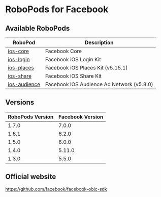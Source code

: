 # RoboPods for Facebook

## Available RoboPods

| RoboPod                           | Description                               |
|-----------------------------------|-------------------------------------------|
| [ios-core](ios-core/)             | Facebook Core                             |
| [ios-login](ios-login/)           | Facebook iOS Login Kit                    |
| [ios-places](ios-places/)         | Facebook iOS Places Kit (v5.15.1)         |
| [ios-share](ios-share/)           | Facebook iOS Share Kit                    |
| [ios-audience](ios-audience/)     | Facebook iOS Audience Ad Network (v5.8.0) |

## Versions

| RoboPods Version  | Facebook Version    |
|-------------------|---------------------|
| 1.7.0             | 7.0.0               |
| 1.6.1             | 6.2.0               |
| 1.5.0             | 6.0.0               |
| 1.4.0             | 5.11.0              |
| 1.3.0             | 5.5.0               |

## Official website

https://github.com/facebook/facebook-objc-sdk
